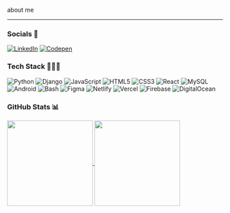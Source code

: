 about me

---

### Socials 📱
[![LinkedIn](https://img.shields.io/badge/LinkedIn-0072b1?style=for-the-badge&logo=linkedin)](https://www.linkedin.com/in/sachkeerat/) 
[![Codepen](https://img.shields.io/badge/Codepen-131417?style=for-the-badge&logo=codepen)](https://codepen.io/sachkeerat2802) 

### Tech Stack 👨🏻‍💻
![Python](https://img.shields.io/badge/Python-4584b6?style=for-the-badge&logo=python&logoColor=ffde57) 
![Django](https://img.shields.io/badge/Django-092e20?style=for-the-badge&logo=django) 
![JavaScript](https://img.shields.io/badge/JavaScript-323330?style=for-the-badge&logo=javascript)
![HTML5](https://img.shields.io/badge/HTML5-e34c26?style=for-the-badge&logo=HTML5&logoColor=white)
![CSS3](https://img.shields.io/badge/CSS3-264de4?style=for-the-badge&logo=css3&logoColor=white)
![React](https://img.shields.io/badge/React-20232a?style=for-the-badge&logo=react)
![MySQL](https://img.shields.io/badge/MySQL-00758f?style=for-the-badge&logo=mysql&logoColor=white)
![Android](https://img.shields.io/badge/Android-000000?style=for-the-badge&logo=android)
![Bash](https://img.shields.io/badge/Bash-293137?style=for-the-badge&logo=linux)
![Figma](https://img.shields.io/badge/Figma-b67148?style=for-the-badge&logo=figma&logoColor=white)
![Netlify]()
![Vercel]()
![Firebase]()
![DigitalOcean]()

### GitHub Stats 📊
<a href="https://git.io/streak-stats">
  <img height=200 align="center" src="https://github-readme-streak-stats.herokuapp.com?user=sachkeerat2802&theme=nightowl&hide_border=true&border_radius=5&date_format=M%20j%5B%2C%20Y%5D&card_width=350&hide_current_streak=true&hide_longest_streak=true" />
</a>
<a href="https://github.com/anuraghazra/github-readme-stats">
  <img height=200 align="center" src="https://github-readme-stats.vercel.app/api/top-langs/?username=sachkeerat2802&theme=nightowl&layout=compact&hide_border=true&border_radius=5&card_width=350" />
</a>
